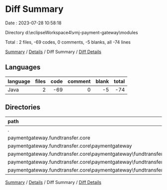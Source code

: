 # Diff Summary

Date : 2023-07-28 10:58:18

Directory d:\\eclipseWorkspace4\\vmj-payment-gateway\\modules

Total : 2 files,  -69 codes, 0 comments, -5 blanks, all -74 lines

[Summary](results.md) / [Details](details.md) / Diff Summary / [Diff Details](diff-details.md)

## Languages
| language | files | code | comment | blank | total |
| :--- | ---: | ---: | ---: | ---: | ---: |
| Java | 2 | -69 | 0 | -5 | -74 |

## Directories
| path | files | code | comment | blank | total |
| :--- | ---: | ---: | ---: | ---: | ---: |
| . | 2 | -69 | 0 | -5 | -74 |
| paymentgateway.fundtransfer.core | 2 | -69 | 0 | -5 | -74 |
| paymentgateway.fundtransfer.core\\paymentgateway | 2 | -69 | 0 | -5 | -74 |
| paymentgateway.fundtransfer.core\\paymentgateway\\fundtransfer | 2 | -69 | 0 | -5 | -74 |
| paymentgateway.fundtransfer.core\\paymentgateway\\fundtransfer\\core | 2 | -69 | 0 | -5 | -74 |
| paymentgateway.fundtransfer.core\\paymentgateway\\fundtransfer\\core\\util | 2 | -69 | 0 | -5 | -74 |

[Summary](results.md) / [Details](details.md) / Diff Summary / [Diff Details](diff-details.md)